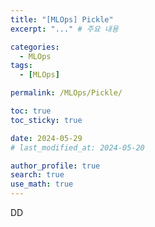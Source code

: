 ```yaml
---
title: "[MLOps] Pickle"
excerpt: "..." # 주요 내용

categories:
  - MLOps
tags:
  - [MLOps]

permalink: /MLOps/Pickle/

toc: true
toc_sticky: true

date: 2024-05-29
# last_modified_at: 2024-05-20

author_profile: true
search: true
use_math: true
---
```


DD